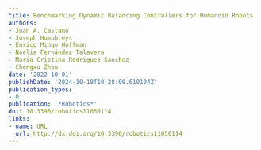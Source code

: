 ```yaml
---
title: Benchmarking Dynamic Balancing Controllers for Humanoid Robots
authors:
- Juan A. Castano
- Joseph Humphreys
- Enrico Mingo Hoffman
- Noelia Fernández Talavera
- Maria Cristina Rodriguez Sanchez
- Chengxu Zhou
date: '2022-10-01'
publishDate: '2024-10-18T10:28:09.610104Z'
publication_types:
- 0
publication: '*Robotics*'
doi: 10.3390/robotics11050114
links:
- name: URL
  url: http://dx.doi.org/10.3390/robotics11050114
---
```

